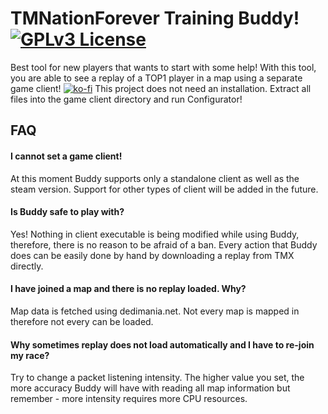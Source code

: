 # TMNationForever Training Buddy! [![GPLv3 License](https://img.shields.io/badge/License-GPL%20v3-yellow.svg)](https://opensource.org/licenses/) 

Best tool for new players that wants to start with some help!
With this tool, you are able to see a replay of a TOP1 player in a map using a separate game client!
[![ko-fi](https://ko-fi.com/img/githubbutton_sm.svg)](https://ko-fi.com/A0A0GM3N0)
This project does not need an installation. Extract all files into the game client directory and run Configurator!
## FAQ

#### I cannot set a game client!

At this moment Buddy supports only a standalone client as well as the steam version. Support for other types of client will be added in the future.

#### Is Buddy safe to play with? 

Yes! Nothing in client executable is being modified while using Buddy, therefore, there is no reason to be afraid of a ban. Every action that Buddy does can be easily done by hand by downloading a replay from TMX directly.

#### I have joined a map and there is no replay loaded. Why?

Map data is fetched using dedimania.net. Not every map is mapped in therefore not every can be loaded. 

#### Why sometimes replay does not load automatically and I have to re-join my race?

Try to change a packet listening intensity. The higher value you set, the more accuracy Buddy will have with reading all map information but remember - more intensity requires more CPU resources. 
